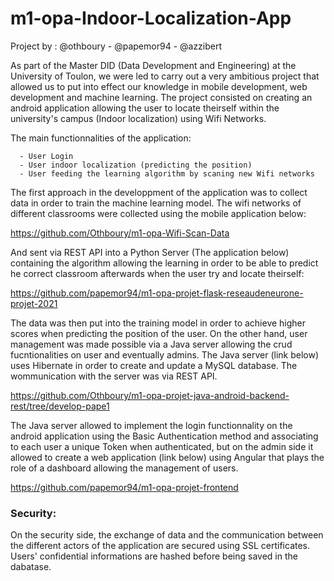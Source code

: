 # m1-opa-Indoor-Localization-App

Project by : @othboury - @papemor94 - @azzibert

As part of the Master DID (Data Development and Engineering) at the University of Toulon, we were led to carry out a very ambitious project that allowed us to put into effect 
our knowledge in mobile development, web development and machine learning. The project consisted on creating an android application allowing the user to locate theirself 
within the university's campus (Indoor localization) using Wifi Networks.

The main functionnalities of the application:

      - User Login
      - User indoor localization (predicting the position)
      - User feeding the learning algorithm by scaning new Wifi networks 

The first approach in the developpment of the application was to collect data in order to train the machine learning model. The wifi networks of different classrooms were collected
using the mobile application below:

https://github.com/Othboury/m1-opa-Wifi-Scan-Data

And sent via REST API into a Python Server (The application below) containing the algorithm allowing the learning in order to be able to predict he correct classroom afterwards when 
the user try and locate theirself:

https://github.com/papemor94/m1-opa-projet-flask-reseaudeneurone-projet-2021

The data was then put into the training model in order to achieve higher scores when predicting the position of the user. On the other hand, user management was made possible via a Java 
server allowing the crud fucntionalities on user and eventually admins. The Java server (link below) uses Hibernate in order to create and update a MySQL database. The wommunication with the server 
was via REST API.

https://github.com/Othboury/m1-opa-projet-java-android-backend-rest/tree/develop-pape1

The Java server allowed to implement the login functionnality on the android application using the Basic Authentication method and associating to each user a unique Token when 
authenticated, but on the admin side it allowed to create a web application (link below) using Angular that plays the role of a dashboard allowing the management of users.

https://github.com/papemor94/m1-opa-projet-frontend

<h3>Security:</h3>

On the security side, the exchange of data and the communication between the different actors of the application are secured using SSL certificates. Users' confidential informations 
are hashed before being saved in the dabatase.

